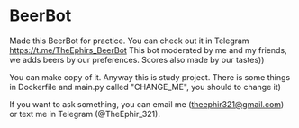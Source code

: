 # BeerBot
Made this BeerBot for practice. 
You can check out it in Telegram https://t.me/TheEphirs_BeerBot
This bot moderated by me and my friends, we adds beers by our preferences. Scores also made by our tastes))

You can make copy of it. Anyway this is study project. There is some things in Dockerfile and main.py called "CHANGE_ME", you should to change it)

If you want to ask something, you can email me (theephir321@gmail.com) or text me in Telegram (@TheEphir_321). 
